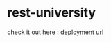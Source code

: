 # rest-university

check it out here : [deployment url](https://quack-act-production.up.railway.app)
